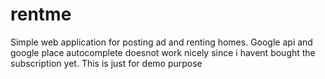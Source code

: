 # rentme
Simple web application for posting ad and renting homes.  Google api and google place autocomplete doesnot work nicely since i havent bought the subscription yet. This is just for demo purpose
